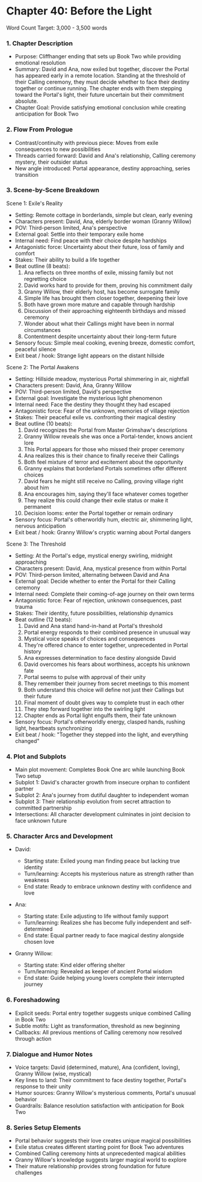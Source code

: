 # Chapter 40: Before the Light

Word Count Target: 3,000 - 3,500 words

### 1. Chapter Description
- Purpose: Cliffhanger ending that sets up Book Two while providing emotional resolution
- Summary: David and Ana, now exiled but together, discover the Portal has appeared early in a remote location. Standing at the threshold of their Calling ceremony, they must decide whether to face their destiny together or continue running. The chapter ends with them stepping toward the Portal's light, their future uncertain but their commitment absolute.
- Chapter Goal: Provide satisfying emotional conclusion while creating anticipation for Book Two

### 2. Flow From Prologue
- Contrast/continuity with previous piece: Moves from exile consequences to new possibilities
- Threads carried forward: David and Ana's relationship, Calling ceremony mystery, their outsider status
- New angle introduced: Portal appearance, destiny approaching, series transition

### 3. Scene-by-Scene Breakdown

Scene 1: Exile's Reality
- Setting: Remote cottage in borderlands, simple but clean, early evening
- Characters present: David, Ana, elderly border woman (Granny Willow)
- POV: Third-person limited, Ana's perspective
- External goal: Settle into their temporary exile home
- Internal need: Find peace with their choice despite hardships
- Antagonistic force: Uncertainty about their future, loss of family and comfort
- Stakes: Their ability to build a life together
- Beat outline (8 beats):
  1) Ana reflects on three months of exile, missing family but not regretting choice
  2) David works hard to provide for them, proving his commitment daily
  3) Granny Willow, their elderly host, has become surrogate family
  4) Simple life has brought them closer together, deepening their love
  5) Both have grown more mature and capable through hardship
  6) Discussion of their approaching eighteenth birthdays and missed ceremony
  7) Wonder about what their Callings might have been in normal circumstances
  8) Contentment despite uncertainty about their long-term future
- Sensory focus: Simple meal cooking, evening breeze, domestic comfort, peaceful silence
- Exit beat / hook: Strange light appears on the distant hillside

Scene 2: The Portal Awakens
- Setting: Hillside meadow, mysterious Portal shimmering in air, nightfall
- Characters present: David, Ana, Granny Willow
- POV: Third-person limited, David's perspective
- External goal: Investigate the mysterious light phenomenon
- Internal need: Face the destiny they thought they had escaped
- Antagonistic force: Fear of the unknown, memories of village rejection
- Stakes: Their peaceful exile vs. confronting their magical destiny
- Beat outline (10 beats):
  1) David recognizes the Portal from Master Grimshaw's descriptions
  2) Granny Willow reveals she was once a Portal-tender, knows ancient lore
  3) This Portal appears for those who missed their proper ceremony
  4) Ana realizes this is their chance to finally receive their Callings
  5) Both feel mixture of terror and excitement about the opportunity
  6) Granny explains that borderland Portals sometimes offer different choices
  7) David fears he might still receive no Calling, proving village right about him
  8) Ana encourages him, saying they'll face whatever comes together
  9) They realize this could change their exile status or make it permanent
  10) Decision looms: enter the Portal together or remain ordinary
- Sensory focus: Portal's otherworldly hum, electric air, shimmering light, nervous anticipation
- Exit beat / hook: Granny Willow's cryptic warning about Portal dangers

Scene 3: The Threshold
- Setting: At the Portal's edge, mystical energy swirling, midnight approaching
- Characters present: David, Ana, mystical presence from within Portal
- POV: Third-person limited, alternating between David and Ana
- External goal: Decide whether to enter the Portal for their Calling ceremony
- Internal need: Complete their coming-of-age journey on their own terms
- Antagonistic force: Fear of rejection, unknown consequences, past trauma
- Stakes: Their identity, future possibilities, relationship dynamics
- Beat outline (12 beats):
  1) David and Ana stand hand-in-hand at Portal's threshold
  2) Portal energy responds to their combined presence in unusual way
  3) Mystical voice speaks of choices and consequences
  4) They're offered chance to enter together, unprecedented in Portal history
  5) Ana expresses determination to face destiny alongside David
  6) David overcomes his fears about worthiness, accepts his unknown fate
  7) Portal seems to pulse with approval of their unity
  8) They remember their journey from secret meetings to this moment
  9) Both understand this choice will define not just their Callings but their future
  10) Final moment of doubt gives way to complete trust in each other
  11) They step forward together into the swirling light
  12) Chapter ends as Portal light engulfs them, their fate unknown
- Sensory focus: Portal's otherworldly energy, clasped hands, rushing light, heartbeats synchronizing
- Exit beat / hook: "Together they stepped into the light, and everything changed"

### 4. Plot and Subplots
- Main plot movement: Completes Book One arc while launching Book Two setup
- Subplot 1: David's character growth from insecure orphan to confident partner
- Subplot 2: Ana's journey from dutiful daughter to independent woman
- Subplot 3: Their relationship evolution from secret attraction to committed partnership
- Intersections: All character development culminates in joint decision to face unknown future

### 5. Character Arcs and Development
- David:
  - Starting state: Exiled young man finding peace but lacking true identity
  - Turn/learning: Accepts his mysterious nature as strength rather than weakness
  - End state: Ready to embrace unknown destiny with confidence and love

- Ana:
  - Starting state: Exile adjusting to life without family support
  - Turn/learning: Realizes she has become fully independent and self-determined
  - End state: Equal partner ready to face magical destiny alongside chosen love

- Granny Willow:
  - Starting state: Kind elder offering shelter
  - Turn/learning: Revealed as keeper of ancient Portal wisdom
  - End state: Guide helping young lovers complete their interrupted journey

### 6. Foreshadowing
- Explicit seeds: Portal entry together suggests unique combined Calling in Book Two
- Subtle motifs: Light as transformation, threshold as new beginning
- Callbacks: All previous mentions of Calling ceremony now resolved through action

### 7. Dialogue and Humor Notes
- Voice targets: David (determined, mature), Ana (confident, loving), Granny Willow (wise, mystical)
- Key lines to land: Their commitment to face destiny together, Portal's response to their unity
- Humor sources: Granny Willow's mysterious comments, Portal's unusual behavior
- Guardrails: Balance resolution satisfaction with anticipation for Book Two

### 8. Series Setup Elements
- Portal behavior suggests their love creates unique magical possibilities
- Exile status creates different starting point for Book Two adventures
- Combined Calling ceremony hints at unprecedented magical abilities
- Granny Willow's knowledge suggests larger magical world to explore
- Their mature relationship provides strong foundation for future challenges